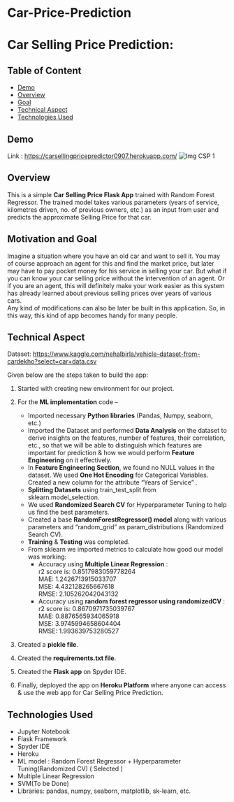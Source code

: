 # Car-Price-Prediction
# Car Selling Price Prediction:
## Table of Content
  * [Demo](#demo)
  * [Overview](#overview)
  * [Goal](#goal)
  * [Technical Aspect](#technical-aspect)
  * [Technologies Used](#technologies-used)

## Demo
Link : https://carsellingpricepredictor0907.herokuapp.com/ 
![Img CSP 1](https://user-images.githubusercontent.com/76872499/230558441-99055d5d-520d-45b2-8f59-d08ff75bb890.png)

## Overview
This is a simple **Car Selling Price Flask App** trained with Random Forest Regressor. The trained model takes various parameters (years of service, kilometres driven, no. of previous owners, etc.) as an input from user and predicts the approximate Selling Price for that car.
## Motivation and Goal
Imagine a situation where you have an old car and want to sell it. You may of course approach an agent for this and find the market price, but later may have to pay pocket money for his service in selling your car. But what if you can know your car selling price without the intervention of an agent. Or if you are an agent, this will definitely make your work easier as this system has already learned about previous selling prices over years of various cars.  
Any kind of modifications can also be later be built in this application. So, in this way, this kind of app becomes handy for many people.  
## Technical Aspect
Dataset: https://www.kaggle.com/nehalbirla/vehicle-dataset-from-cardekho?select=car+data.csv

Given below are the steps taken to build the app:
1. Started with creating new environment for our project. 
2. For the **ML implementation** code – 
	- Imported necessary **Python libraries** (Pandas, Numpy, seaborn, etc.)
	- Imported the Dataset and performed **Data Analysis** on the dataset to derive insights on the features, number of features, their correlation, etc., so that we will be able to distinguish which features are important for prediction & how we would perform **Feature Engineering** on it effectively.
	- In **Feature Engineering Section**, we found no NULL values in the dataset. We used **One Hot Encoding** for Categorical Variables. Created a new column for the attribute “Years of Service” .
	- **Splitting Datasets** using train_test_split from sklearn.model_selection.
	- We used **Randomized Search CV** for Hyperparameter Tuning to help us find the best parameters.
	- Created a base **RandomForestRegressor() model** along with various parameters and “random_grid” as param_distributions (Randomized Search CV).
	- **Training** & **Testing** was completed.
	- From sklearn we imported metrics to calculate how good our model was working:  
   		- Accuracy using **Multiple Linear Regression** :  
   		r2 score is: 0.8517983059778264  
   		MAE: 1.2426713915033707  
   		MSE: 4.432128265667618  
   		RMSE: 2.105262042043132  
   		- Accuracy using **random forest regressor using randomizedCV** :  
   		r2 score is: 0.8670971735039767  
   		MAE: 0.8876565934065918  
   		MSE: 3.9745994658604404  
   		RMSE: 1.993639753280527  

3. Created a **pickle file**.
4. Created the **requirements.txt file**.
5. Created the **Flask app** on Spyder IDE.
6. Finally, deployed the app on **Heroku Platform** where anyone can access & use the web app for Car Selling Price Prediction.

## Technologies Used
- Jupyter Notebook
- Flask Framework
- Spyder IDE
- Heroku
- ML model : Random Forest Regressor + Hyperparameter Tuning(Randomized CV) ( Selected )
- Multiple Linear Regression
-	SVM(To be Done)
- Libraries: pandas, numpy, seaborn, matplotlib, sk-learn, etc.

